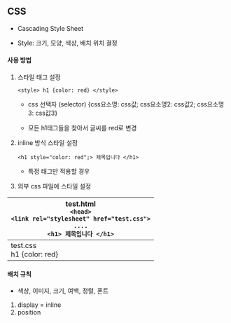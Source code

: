 ## CSS

* Cascading Style Sheet

* Style: 크기, 모양, 색상, 배치 위치 결정





#### 사용 방법

1. 스타일 태그 설정

   ``<style>
       h1 {color: red}
   </style>``


   * css 선택자 (selector) {css요소명: css값; css요소명2: css값2; css요소명3: css값3}

   * 모든 h1태그들을 찾아서 글씨를 red로 변경

2. inline 방식 스타일 설정

   ``<h1 style="color: red";> 제목입니다 </h1>``

   * 특정 태그만 적용할 경우

3. 외부 css 파일에 스타일 설정

| test.html<br />``<head>``<br />``<link rel="stylesheet" href="test.css">``<br />``....``<br />``<h1> 제목입니다 </h1>`` |
| ------------------------------------------------------------ |
| test.css<br />h1 {color: red}                                |





#### 배치 규칙

* 색상, 이미지, 크기, 여백, 정렬, 폰트

1. display = inline
2. position
